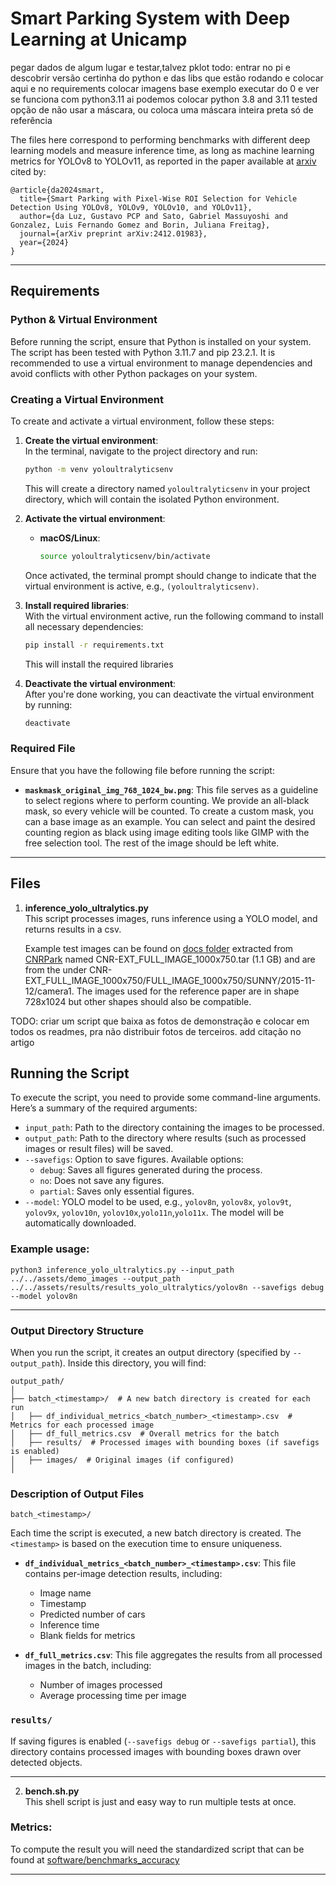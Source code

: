 # Smart Parking System with Deep Learning at Unicamp


pegar dados de algum lugar e testar,talvez pklot
todo: entrar no pi e descobrir versão certinha do python e das libs que estão rodando e colocar aqui e no requirements
colocar imagens base exemplo
executar do 0 e ver se funciona com python3.11 ai podemos colocar python 3.8 and 3.11 tested
opção de não usar a máscara, ou coloca uma máscara inteira preta só de referência

The files here correspond to performing benchmarks with different deep learning models and measure inference time, as long as machine learning metrics for YOLOv8 to YOLOv11, as reported in the paper available at [arxiv](https://arxiv.org/abs/2412.01983) cited by: 

```
@article{da2024smart,
  title={Smart Parking with Pixel-Wise ROI Selection for Vehicle Detection Using YOLOv8, YOLOv9, YOLOv10, and YOLOv11},
  author={da Luz, Gustavo PCP and Sato, Gabriel Massuyoshi and Gonzalez, Luis Fernando Gomez and Borin, Juliana Freitag},
  journal={arXiv preprint arXiv:2412.01983},
  year={2024}
}

```

---


## Requirements
### Python & Virtual Environment

Before running the script, ensure that Python is installed on your system. The script has been tested with Python 3.11.7 and pip 23.2.1. It is recommended to use a virtual environment to manage dependencies and avoid conflicts with other Python packages on your system.

### Creating a Virtual Environment

To create and activate a virtual environment, follow these steps:

1. **Create the virtual environment**:  
   In the terminal, navigate to the project directory and run:
   ```bash
   python -m venv yoloultralyticsenv
   ```
   This will create a directory named `yoloultralyticsenv` in your project directory, which will contain the isolated Python environment.

2. **Activate the virtual environment**:
   - **macOS/Linux**:
     ```bash
     source yoloultralyticsenv/bin/activate
     ```

   Once activated, the terminal prompt should change to indicate that the virtual environment is active, e.g., `(yoloultralyticsenv)`.

3. **Install required libraries**:  
   With the virtual environment active, run the following command to install all necessary dependencies:
   ```bash
   pip install -r requirements.txt
   ```

   This will install the required libraries

4. **Deactivate the virtual environment**:  
   After you're done working, you can deactivate the virtual environment by running:
   ```bash
   deactivate
   ```

### Required File

Ensure that you have the following file before running the script:
- **`maskmask_original_img_768_1024_bw.png`**: This file serves as a guideline to select regions where to perform counting. We provide an all-black mask, so every vehicle will be counted. To create a custom mask, you can a base image as an example. You can select and paint the desired counting region as black using image editing tools like GIMP with the free selection tool. The rest of the image should be left white.

---

## Files

1. **inference_yolo_ultralytics.py**  
   This script processes images, runs inference using a YOLO model, and returns results in a csv.

   Example test images can be found on [docs folder](../../assets/demo_images) extracted from [CNRPark](http://cnrpark.it/) named CNR-EXT_FULL_IMAGE_1000x750.tar (1.1 GB) and are from the under CNR-EXT_FULL_IMAGE_1000x750/FULL_IMAGE_1000x750/SUNNY/2015-11-12/camera1. The images used for the reference paper are in shape 728x1024 but other shapes should also be compatible.

TODO: criar um script que baixa as fotos de demonstração e colocar em todos os readmes, pra não distribuir fotos de terceiros. add citação no artigo

## Running the Script

To execute the script, you need to provide some command-line arguments. Here’s a summary of the required arguments:

- `input_path`: Path to the directory containing the images to be processed.
- `output_path`: Path to the directory where results (such as processed images or result files) will be saved.
- `--savefigs`: Option to save figures. Available options:
  - `debug`: Saves all figures generated during the process.
  - `no`: Does not save any figures.
  - `partial`: Saves only essential figures.
- `--model`: YOLO model to be used, e.g., `yolov8n`, `yolov8x`, `yolov9t`, `yolov9x`, `yolov10n`, `yolov10x`,`yolo11n`,`yolo11x`. The model will be automatically downloaded.


### Example usage:


```
python3 inference_yolo_ultralytics.py --input_path ../../assets/demo_images --output_path ../../assets/results/results_yolo_ultralytics/yolov8n --savefigs debug --model yolov8n
```

---
  

### Output Directory Structure

When you run the script, it creates an output directory (specified by `--output_path`). Inside this directory, you will find:

```
output_path/
│
├── batch_<timestamp>/  # A new batch directory is created for each run
│   ├── df_individual_metrics_<batch_number>_<timestamp>.csv  # Metrics for each processed image
│   ├── df_full_metrics.csv  # Overall metrics for the batch
│   ├── results/  # Processed images with bounding boxes (if savefigs is enabled)
│   ├── images/  # Original images (if configured)
│
```

### Description of Output Files

`batch_<timestamp>/`

Each time the script is executed, a new batch directory is created. The `<timestamp>` is based on the execution time to ensure uniqueness.

- **`df_individual_metrics_<batch_number>_<timestamp>.csv`**: This file contains per-image detection results, including:
  - Image name
  - Timestamp
  - Predicted number of cars
  - Inference time
  - Blank fields for metrics


- **`df_full_metrics.csv`**: This file aggregates the results from all processed images in the batch, including:
  - Number of images processed
  - Average processing time per image

### `results/`
If saving figures is enabled (`--savefigs debug` or `--savefigs partial`), this directory contains processed images with bounding boxes drawn over detected objects.

---

2. **bench.sh.py**  
   This shell script is just and easy way to run multiple tests at once.

### Metrics: 

To compute the result you will need the standardized script that can be found at [software/benchmarks_accuracy](../benchmarks_accuracy/README.md)

---
